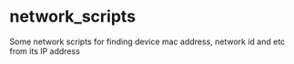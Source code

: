 # network_scripts
Some network scripts for finding device mac address, network id and etc from its IP address
